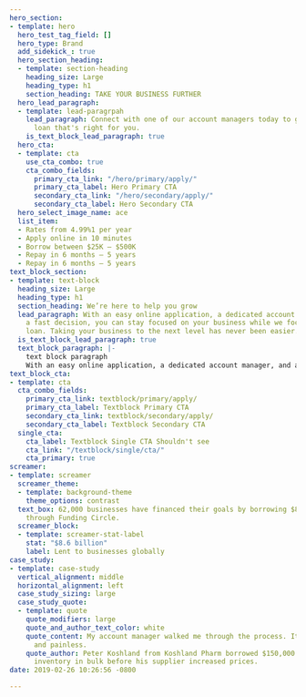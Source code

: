 ```yaml
---
hero_section:
- template: hero
  hero_test_tag_field: []
  hero_type: Brand
  add_sidekick_: true
  hero_section_heading:
  - template: section-heading
    heading_size: Large
    heading_type: h1
    section_heading: TAKE YOUR BUSINESS FURTHER
  hero_lead_paragraph:
  - template: lead-paragrpah
    lead_paragraph: Connect with one of our account managers today to get a business
      loan that's right for you.
    is_text_block_lead_paragraph: true
  hero_cta:
  - template: cta
    use_cta_combo: true
    cta_combo_fields:
      primary_cta_link: "/hero/primary/apply/"
      primary_cta_label: Hero Primary CTA
      secondary_cta_link: "/hero/secondary/apply/"
      secondary_cta_label: Hero Secondary CTA
  hero_select_image_name: ace
  list_item:
  - Rates from 4.99%1 per year
  - Apply online in 10 minutes
  - Borrow between $25K — $500K
  - Repay in 6 months — 5 years
  - Repay in 6 months — 5 years
text_block_section:
- template: text-block
  heading_size: Large
  heading_type: h1
  section_heading: We’re here to help you grow
  lead_paragraph: With an easy online application, a dedicated account manager, and
    a fast decision, you can stay focused on your business while we focus on your
    loan. Taking your business to the next level has never been easier.
  is_text_block_lead_paragraph: true
  text_block_paragraph: |-
    text block paragraph
    With an easy online application, a dedicated account manager, and a fast decision, you can stay focused on your business while we focus on your loan. Taking your business to the next level has never been easier.
text_block_cta:
- template: cta
  cta_combo_fields:
    primary_cta_link: textblock/primary/apply/
    primary_cta_label: Textblock Primary CTA
    secondary_cta_link: textblock/secondary/apply/
    secondary_cta_label: Textblock Secondary CTA
  single_cta:
    cta_label: Textblock Single CTA Shouldn't see
    cta_link: "/textblock/single/cta/"
    cta_primary: true
screamer:
- template: screamer
  screamer_theme:
  - template: background-theme
    theme_options: contrast
  text_box: 62,000 businesses have financed their goals by borrowing $8.6 billion
    through Funding Circle.
  screamer_block:
  - template: screamer-stat-label
    stat: "$8.6 billion"
    label: Lent to businesses globally
case_study:
- template: case-study
  vertical_alignment: middle
  horizontal_alignment: left
  case_study_sizing: large
  case_study_quote:
  - template: quote
    quote_modifiers: large
    quote_and_author_text_color: white
    quote_content: My account manager walked me through the process. It was very seamless
      and painless.
    quote_author: Peter Koshland from Koshland Pharm borrowed $150,000 to purchase
      inventory in bulk before his supplier increased prices.
date: 2019-02-26 10:26:56 -0800

---
```

